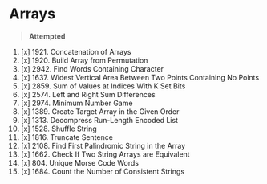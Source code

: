 # Arrays
> **Attempted**
1.   [x] 1921. Concatenation of Arrays 
2.   [x] 1920. Build Array from Permutation
3.   [x] 2942. Find Words Containing Character
4.   [x] 1637. Widest Vertical Area Between Two Points Containing No Points
5.   [x] 2859. Sum of Values at Indices With K Set Bits
6.   [x] 2574. Left and Right Sum Differences
7.   [x] 2974. Minimum Number Game
8.   [x] 1389. Create Target Array in the Given Order
9.   [x] 1313. Decompress Run-Length Encoded List
10.  [x] 1528. Shuffle String
11.  [x] 1816. Truncate Sentence 
12.  [x] 2108. Find First Palindromic String in the Array
13.  [x] 1662. Check If Two String Arrays are Equivalent
14.  [x] 804. Unique Morse Code Words
15.  [x] 1684. Count the Number of Consistent Strings